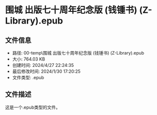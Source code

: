 ﻿# 围城  出版七十周年纪念版 (钱锺书) (Z-Library).epub

## 文件信息
- 路径: 00-temp\围城  出版七十周年纪念版 (钱锺书) (Z-Library).epub
- 大小: 764.03 KB
- 创建时间: 2024/4/27 22:24:35
- 最后修改时间: 2024/1/30 17:20:25
- 文件类型: .epub

## 文件描述
这是一个.epub类型的文件。

